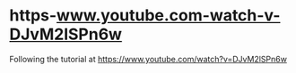 # https-www.youtube.com-watch-v-DJvM2lSPn6w
Following the tutorial at https://www.youtube.com/watch?v=DJvM2lSPn6w
